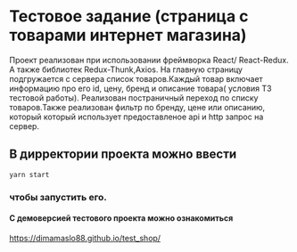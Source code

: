 # Тестовое задание (страница с товарами интернет магазина)
Проект реализован при использовании фреймворка React/ React-Redux. А также библиотек Redux-Thunk,Axios.
На главную страницу подгружается с сервера список товаров.Каждый товар включает информацию про его id, 
цену, бренд и описание товара( условия ТЗ тестовой работы).
Реализован постраничный переход по списку товаров.Также реализован фильтр по бренду, цене или описанию, который 
который использует предоставленое api и http запрос на сервер.

## В дирректории проекта можно ввести
`yarn start`
### чтобы запустить его.

#### С демоверсией тестового проекта можно ознакомиться 
https://dimamaslo88.github.io/test_shop/
